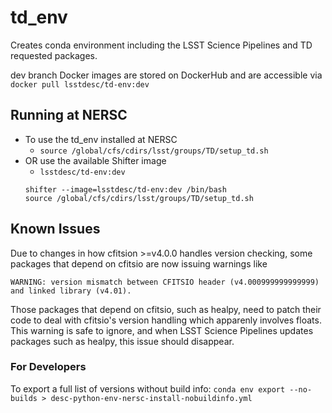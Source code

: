 # td_env
Creates conda environment including the LSST Science Pipelines and TD requested packages. 

dev branch Docker images are stored on DockerHub and are accessible via
`docker pull lsstdesc/td-env:dev`

## Running at NERSC
* To use the td_env installed at NERSC
    * `source /global/cfs/cdirs/lsst/groups/TD/setup_td.sh`
* OR use the available Shifter image
    * `lsstdesc/td-env:dev`
    ```
    shifter --image=lsstdesc/td-env:dev /bin/bash 
    source /global/cfs/cdirs/lsst/groups/TD/setup_td.sh
    ```

## Known Issues
Due to changes in how cfitsion >=v4.0.0 handles version checking, some packages that depend on cfitsio are now issuing warnings like
```
WARNING: version mismatch between CFITSIO header (v4.000999999999999) and linked library (v4.01).
```
Those packages that depend on cfitsio, such as healpy, need to patch their code to deal with cfitsio's version handling which apparenly involves floats.
This warning is safe to ignore, and when LSST Science Pipelines updates packages such as healpy, this issue should disappear.

### For Developers
To export a full list of versions without build info: 
`conda env export --no-builds > desc-python-env-nersc-install-nobuildinfo.yml`
